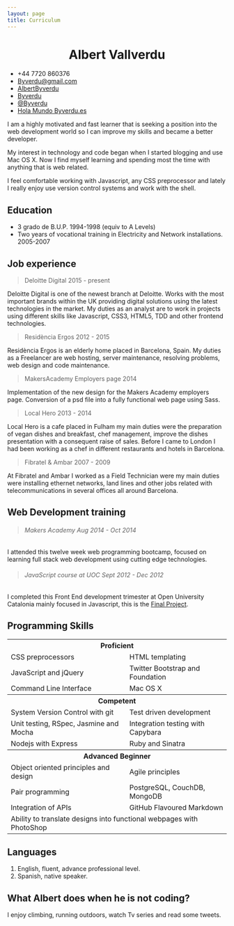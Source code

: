 ```yaml
---
layout: page
title: Curriculum
---
```


<style>
	h1{ text-align: center; }
	h1:first-child{ display: none }
</style>

# Albert Vallverdu

<div class="contact">
  <ul>
		<li><a><i class="fa fa-phone"></i>  +44 7720 860376</a></li>
		<li><a href="mailto:byverdu@gmail.com?subject=Say%20Hello%20to%20Albert"><i class="fa fa-send"></i>  Byverdu@gmail.com</a></li>
		<li><a href="https://www.linkedin.com/in/albertbyverdu"><i class="fa fa-linkedin"></i> AlbertByverdu</a></li>
		<li><a href="https://github.com/byverdu"><i class="fa fa-github"></i>  Byverdu</a></li>
		<li><a href="https://twitter.com/byverdu"><i class="fa fa-twitter"></i>  @Byverdu</a></li>
		<li><a href="http://byverdu.es"><i class="fa fa-globe"></i>  Hola Mundo Byverdu.es</a></li>
	</ul>
</div>

I am a highly motivated and fast learner that is seeking a position into the web development world so I can improve my skills and became a better developer.

My interest in technology and code began when I started blogging and use Mac OS X. Now I find myself learning and spending most the time with anything that is web related. 

I feel comfortable working with Javascript, any CSS preprocessor and lately I really enjoy use version control systems and work with the shell.

## Education

- 3 grado de B.U.P. 1994-1998 (equiv to A Levels)
- Two years of vocational training in Electricity and Network installations. 2005-2007

## Job experience  

> Deloitte Digital 2015 - present

Deloitte Digital is one of the newest branch at Deloitte. Works with the most important brands within the UK providing digital solutions using the latest technologies in the market. My duties as an analyst are to work in projects using different skills like Javascript, CSS3, HTML5, TDD and other frontend technologies.

 > Residència Ergos  2012 - 2015

Residència Ergos is an elderly home placed in Barcelona, Spain. My duties as a Freelancer are web hosting, server maintenance, resolving problems, web design and code maintenance.

> MakersAcademy Employers page  2014

Implementation of the new design for the Makers Academy employers page. Conversion of a psd file into a fully functional web page using Sass.

> Local Hero 2013 - 2014

Local Hero is a cafe placed in Fulham my main duties were the preparation of vegan dishes and breakfast, chef management, improve the dishes presentation with a consequent raise of sales. 
Before I came to London I had been working as a chef in different restaurants and hotels in Barcelona.

>  Fibratel & Ambar 2007 - 2009

At Fibratel and Ambar I worked as a Field Technician were my main duties were installing ethernet networks, land lines and other jobs related with telecommunications in several offices all around Barcelona. 

## Web Development training

> ###### Makers Academy Aug 2014 - Oct 2014

I attended this twelve week web programming bootcamp, focused on learning full stack web development using cutting edge technologies.

> ###### JavaScript course at UOC Sept 2012 - Dec 2012

I completed this Front End development trimester at Open University Catalonia mainly focused in Javascript, this is the [Final Project](http://mycoffice.es/web-project/).

## Programming Skills

<table>
	<th colspan="2">
		Proficient
	</th>
	<tr>
		<td>CSS preprocessors</td>
		<td>HTML templating</td>
	</tr>
	<tr>
		<td>JavaScript and jQuery</td>
		<td>Twitter Bootstrap and Foundation</td>
	</tr>
	<tr>
		<td>Command Line Interface</td>
		<td>Mac OS X</td>
	</tr>
	<th colspan="2">
		Competent
	</th>
	<tr>
		<td>System Version Control with git</td>
		<td>Test­ driven development</td>
	</tr>
	<tr>
		<td>Unit testing, RSpec, Jasmine and Mocha</td>
		<td>Integration testing with Capybara</td>
	</tr>
	<tr>
		<td>Nodejs with Express</td>
		<td>Ruby and Sinatra</td>
	</tr>
	<th colspan="2">
		Advanced Beginner
	</th>
	<tr>
		<td>Object­ oriented principles and design</td>
		<td>Agile principles</td>
	</tr>
	<tr>
		<td>Pair programming</td>
		<td>PostgreSQL, CouchDB, MongoDB</td>
	</tr>
	<tr>
		<td>Integration of APIs</td>
		<td>GitHub Flavoured Markdown</td>
	</tr>
	<tr>
	<td colspan="2">Ability to translate designs into functional webpages with PhotoShop</td>
	</tr>
</table>

## Languages

1. English, fluent, advance professional level.
2. Spanish, native speaker.

## What Albert does when he is not coding?

I enjoy climbing, running outdoors, watch Tv series and read some tweets.
